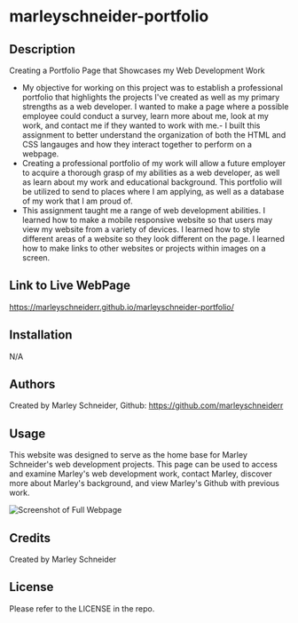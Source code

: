 # marleyschneider-portfolio

## Description

Creating a Portfolio Page that Showcases my Web Development Work

- My objective for working on this project was to establish a professional portfolio that highlights the projects I've created as well as my primary strengths as a web developer. I wanted to make a page where a possible employee could conduct a survey, learn more about me, look at my work, and contact me if they wanted to work with me.- I built this assignment to better understand the organization of both the HTML and CSS langauges and how they interact together to perform on a webpage. 
- Creating a professional portfolio of my work will allow a future employer to acquire a thorough grasp of my abilities as a web developer, as well as learn about my work and educational background. This portfolio will be utilized to send to places where I am applying, as well as a database of my work that I am proud of.
- This assignment taught me a range of web development abilities. I learned how to make a mobile responsive website so that users may view my website from a variety of devices. I learned how to style different areas of a website so they look different on the page. I learned how to make links to other websites or projects within images on a screen. 

## Link to Live WebPage

https://marleyschneiderr.github.io/marleyschneider-portfolio/ 

## Installation

N/A

## Authors

Created by Marley Schneider, Github: https://github.com/marleyschneiderr

## Usage

This website was designed to serve as the home base for Marley Schneider's web development projects. This page can be used to access and examine Marley's web development work, contact Marley, discover more about Marley's background, and view Marley's Github with previous work.

![Screenshot of Full Webpage](assets/images/Challenge1-Image.png)

## Credits

Created by Marley Schneider

## License

Please refer to the LICENSE in the repo.
